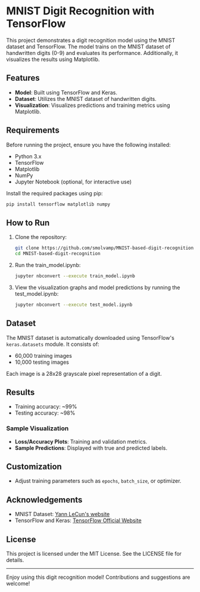 # MNIST Digit Recognition with TensorFlow

This project demonstrates a digit recognition model using the MNIST dataset and TensorFlow. The model trains on the MNIST dataset of handwritten digits (0-9) and evaluates its performance. Additionally, it visualizes the results using Matplotlib.

## Features

- **Model**: Built using TensorFlow and Keras.
- **Dataset**: Utilizes the MNIST dataset of handwritten digits.
- **Visualization**: Visualizes predictions and training metrics using Matplotlib.

## Requirements

Before running the project, ensure you have the following installed:

- Python 3.x
- TensorFlow
- Matplotlib
- NumPy
- Jupyter Notebook (optional, for interactive use)

Install the required packages using pip:

```bash
pip install tensorflow matplotlib numpy
```

## How to Run

1. Clone the repository:

   ```bash
   git clone https://github.com/smolvamp/MNIST-based-digit-recognition/ 
   cd MNIST-based-digit-recognition
   ```

2. Run the train_model.ipynb:

   ```bash
   jupyter nbconvert --execute train_model.ipynb
   ```

3. View the visualization graphs and model predictions by running the test_model.ipynb:
   ```bash
   jupyter nbconvert --execute test_model.ipynb
   ```

## Dataset

The MNIST dataset is automatically downloaded using TensorFlow's `keras.datasets` module. It consists of:

- 60,000 training images
- 10,000 testing images

Each image is a 28x28 grayscale pixel representation of a digit.

## Results

- Training accuracy: ~99%
- Testing accuracy: ~98%

### Sample Visualization

- **Loss/Accuracy Plots**: Training and validation metrics.
- **Sample Predictions**: Displayed with true and predicted labels.

## Customization

- Adjust training parameters such as `epochs`, `batch_size`, or optimizer.

## Acknowledgements

- MNIST Dataset: [Yann LeCun's website](http://yann.lecun.com/exdb/mnist/)
- TensorFlow and Keras: [TensorFlow Official Website](https://www.tensorflow.org/)

## License

This project is licensed under the MIT License. See the LICENSE file for details.

---

Enjoy using this digit recognition model! Contributions and suggestions are welcome!
